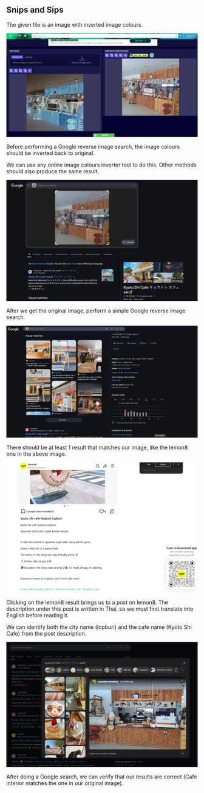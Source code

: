 
## Snips and Sips

The given file is an image with inverted image colours.

![Invert](./images/image1.png)

Before performing a Google reverse image search, the image colours should be inverted back to original. 

We can use any online image colours inverter tool to do this. Other methods should also produce the same result.

![Performing Google reverse image search](./images/image2.png)

After we get the original image, perform a simple Google reverse image search.

![Checking results](./images/image3.png)

There should be at least 1 result that matches our image, like the lemon8 one in the above image.

![Translating into English and reading the post](./images/image4.png)

Clicking on the lemon8 result brings us to a post on lemon8. The description under this post is written in Thai, so we must first translate into English before reading it.

We can identify both the city name (lopburi) and the cafe name (Kyoto Shi Cafe) from the post description.

![Verifying results](./images/image5.png)

After doing a Google search, we can verify that our results are correct (Cafe interior matches the one in our original image).
